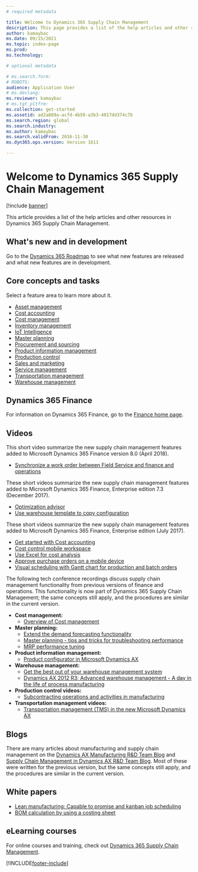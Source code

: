 ```yaml
---
# required metadata

title: Welcome to Dynamics 365 Supply Chain Management
description: This page provides a list of the help articles and other resources for Supply Chain Management features.   
author: kamaybac
ms.date: 09/15/2021
ms.topic: index-page
ms.prod: 
ms.technology: 

# optional metadata

# ms.search.form: 
# ROBOTS: 
audience: Application User
# ms.devlang: 
ms.reviewer: kamaybac
# ms.tgt_pltfrm: 
ms.collection: get-started
ms.assetid: ad2a889a-acfd-4b59-a3b3-4017dd374c7b
ms.search.region: global
ms.search.industry: 
ms.author: kamaybac
ms.search.validFrom: 2016-11-30
ms.dyn365.ops.version: Version 1611

---
```


# Welcome to Dynamics 365 Supply Chain Management

[!include [banner](includes/banner.md)]

This article provides a list of the help articles and other resources in Dynamics 365 Supply Chain Management.

## What's new and in development

Go to the [Dynamics 365 Roadmap](https://roadmap.dynamics.com/) to see what new features are released and what new features are in development.

## Core concepts and tasks

Select a feature area to learn more about it.

- [Asset management](asset-management/index.md)
- [Cost accounting](../finance/cost-accounting/cost-accounting-home-page.md)
- [Cost management](cost-management/cost-management-home-page.md)  
- [Inventory management](inventory/inventory-home-page.md)
- [IoT Intelligence](supply-chain-dev/iot-intelligence-home-page.md)
- [Master planning](master-planning/master-planning-home-page.md)
- [Procurement and sourcing](procurement/procurement-sourcing-overview.md)
- [Product information management](pim/product-information.md)
- [Production control](production-control/production-process-overview.md)
- [Sales and marketing](sales-marketing/overview-sales-marketing.md)
- [Service management](service-management/service-management-home-page.md)
- [Transportation management](transportation/transportation-management-overview.md)
- [Warehouse management](warehousing/warehouse-configuration.md)

## Dynamics 365 Finance

For information on Dynamics 365 Finance, go to the [Finance home page](../finance/index.yml).

## Videos

This short video summarize the new supply chain management features added to Microsoft Dynamics 365 Finance version 8.0 (April 2018).

- [Synchronize a work order between Field Service and finance and operations](https://youtu.be/hAB4TDVMjxU)

These short videos summarize the new supply chain management features added to Microsoft Dynamics 365 Finance, Enterprise edition 7.3 (December 2017).

- [Optimization advisor](https://www.youtube.com/watch?v=MRsAzgFCUSQ&t=4s)
- [Use warehouse template to copy configuration](https://www.youtube.com/watch?v=K2WIfFlqJYs&feature=youtu.be)

These short videos summarize the new supply chain management features added to Microsoft Dynamics 365 Finance, Enterprise edition (July 2017).

- [Get started with Cost accounting](https://youtu.be/1pUDtJQZ8FU)
- [Cost control mobile workspace](https://youtu.be/imsuTg8rUVk)
- [Use Excel for cost analysis](https://youtu.be/-HKHYdClvx8)
- [Approve purchase orders on a mobile device](https://youtu.be/gZ-gOlJe7H8)
- [Visual scheduling with Gantt chart for production and batch orders](https://youtu.be/BtbuShkGj4I)

The following tech conference recordings discuss supply chain management functionality from previous versions of finance and operations. This functionality is now part of Dynamics 365 Supply Chain Management; the same concepts still apply, and the procedures are similar in the current version.

- **Cost management:**
  - [Overview of Cost management](https://www.youtube.com/watch?v=vXzlC-mOBcg&feature=youtu.be)
- **Master planning:**
  - [Extend the demand forecasting functionality](https://www.youtube.com/watch?v=4OIKIXLiNjI&feature=youtu.be)
  - [Master planning - tips and tricks for troubleshooting performance](https://youtu.be/7v8BPmEs9Dg)
  - [MRP performance tuning](https://youtu.be/RLXybx20B5o)
- **Product information management:**
  - [Product configurator in Microsoft Dynamics AX](https://youtu.be/zotrj3SbCl4)
- **Warehouse management:**
  - [Get the best out of your warehouse management system](https://www.youtube.com/watch?v=--_didmZKHo&t=10s)
  - [Dynamics AX 2012 R3: Advanced warehouse management - A day in the life of process manufacturing](https://www.youtube.com/embed/QUxXUrN-7n4)
- **Production control videos:**
  - [Subcontracting operations and activities in manufacturing](https://youtu.be/y1jrd3A_k70)
- **Transportation management videos:**
  - [Transportation management (TMS) in the new Microsoft Dynamics AX](https://youtu.be/jgmTgJIgEFQ)

## Blogs

There are many articles about manufacturing and supply chain management on the [Dynamics AX Manufacturing R&D Team Blog](/archive/blogs/axmfg/) and [Supply Chain Management in Dynamics AX R&D Team Blog](https://blogs.msdn.microsoft.com/dynamicsaxscm/). Most of these were written for the previous version, but the same concepts still apply, and the procedures are similar in the current version.

## White papers

- [Lean manufacturing: Capable to promise and kanban job scheduling](https://www.microsoft.com/download/details.aspx?id=101948)
- [BOM calculation by using a costing sheet](https://www.microsoft.com/download/details.aspx?id=101937)

## eLearning courses

For online courses and training, check out [Dynamics 365 Supply Chain Management](/training/browse/?products=dynamics-scm&resource_type=learning+path).

[!INCLUDE[footer-include](../includes/footer-banner.md)]
